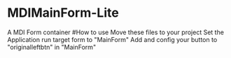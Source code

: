 # MDIMainForm-Lite
A MDI Form container
#How to use
Move these files to your project
Set the Application run target form to "MainForm"
Add and config your button to "originalleftbtn" in "MainForm"
